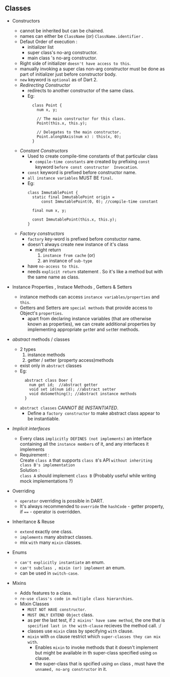 ## Classes
  - Constructors 
    - cannot be inherited but can be chained.
    - names can either be `ClassName` (or) `ClassName.identifier` . 
    - Defaut Order of execution :
      - initializer list
      - super class's no-arg constructor.
      - main class 's no-arg constructor.
    - Right side of initializer `doesn't have access to this`.
    - manually invoking a super clas non-arg constructor must be done as part of initializer 
      just before constructor body.
    - `new` keyword is `optional` as of Dart 2.
    - *Redirecting Constructor*
      - redirects to another constructor of the same class.
      - Eg: 
        ```
          class Point {
            num x, y;

            // The main constructor for this class.
            Point(this.x, this.y);

            // Delegates to the main constructor.
            Point.alongXAxis(num x) : this(x, 0);
          }
        ```
    - *Constant Constructors*
      - Used to create compile-time constants of that particular class 
        - `compile-time constants` are created by prefixing `const` keyword `before const constructor  Invocation`.
      - `const` keyword is prefixed before constructor name.
      - `all instance variables` MUST BE `final`.
      - Eg: 
        ```
        class ImmutablePoint {
          static final ImmutablePoint origin =
              const ImmutablePoint(0, 0); //compile-time constant

          final num x, y;

          const ImmutablePoint(this.x, this.y);
        }
        ```
    - *Factory constructors*
      - `factory` key-word is prefixed before constuctor name.
      - doesn't always create new instance of it's class 
        - might return 
          1. `instance from cache` (or)
          2. an instance of `sub-type`
      - have `no-access to this`.
      - needs `explicit return` statement . So it's like a method but with the same name as class.
  - Instance Properties , Instace Methods , Getters & Setters
    - instance methods can access `instance variables/properties` and `this`.
    - Getters and Setters are `special methods` that  provide access to Object's `properties`.
      - apart from declaring instance variables (that are otherwise known as properties), we can
        create additional properties by implementing appropriate `get`ter and `set`ter methods.
  - *abstract* methods / classes
    - 2 types
      1. instance methods
      2. getter / setter (property access)methods 
    - exist only in `abstract` classes
    - Eg: 
      ```
        abstract class Doer {
          num get id;  //abstract getter
          void set id(num id); //abstract setter
          void doSomething(); //abstract instance methods
        }
      ```
    - `abstract classes` *CANNOT BE INSTANTIATED*.
      - Define a `factory constructor` to make abstract class appear to be instantiable.
  - *Implicit interfaces*
    - Every class `implicitly DEFINES (not implements)` an interface containing all the `instance members`
      of it, and any interfaces it implements
    - Requirement : <br/>
        Create `class A` that supports `class B`'s API `without inheriting class B's implementation`<br/>
      Solution : <br/>
        `class A` should implement `class B`  (Probably useful while writing mock implementations ?)
  - Overriding
    - `operator` overriding is possible in DART.
    - It's always recommended to `override` the `hashCode` - getter property, if `==` - operator is overridden.

  - Inheritance & Reuse
    - `extend` exactly one class.
    - `implements` many abstract classes. 
    - mix `with` many `mixin` classes.
  - Enums
    - `can't explicitly instantiate` an enum.
    - `can't subclass , mixin (or) implement` an enum.
    - can be used in `switch-case`.

  - Mixins
    - Adds features to a class.
    - `re-use class's code in multiple class hierarchies`.
    - Mixin Classes
      - `MUST NOT HAVE constructor`.
      - `MUST ONLY EXTEND Object` class.
      - as per the last test, if `2 mixins' have same method`, the one that is `specified last in the with-clause` recieves the method call. :/
      - classes use `mixin` class by specifying `with` clause.
      - `mixin` with `on` clause restrict which `super-classes they can mix with`.
        - Enables `mixin` to invoke methods that it doesn't implement but might be available in th super-class specified using `on` clause.
        - the super-class that is spcified using `on` class , must have the `unnamed, no-arg constructor` in it.